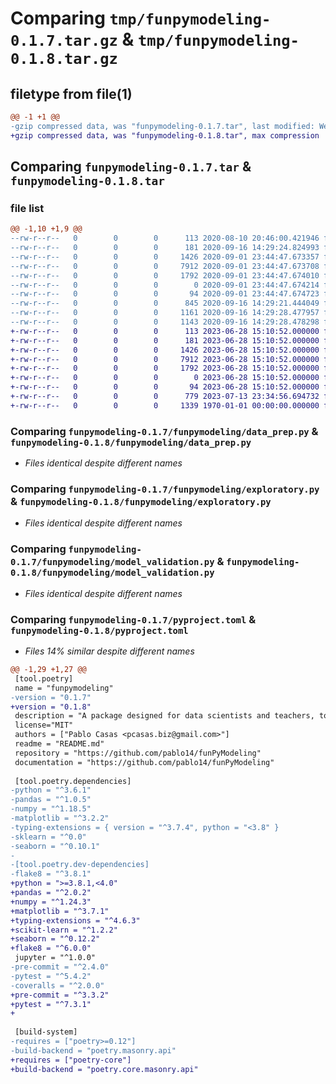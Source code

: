 # Comparing `tmp/funpymodeling-0.1.7.tar.gz` & `tmp/funpymodeling-0.1.8.tar.gz`

## filetype from file(1)

```diff
@@ -1 +1 @@
-gzip compressed data, was "funpymodeling-0.1.7.tar", last modified: Wed Sep 16 14:29:28 2020, max compression
+gzip compressed data, was "funpymodeling-0.1.8.tar", max compression
```

## Comparing `funpymodeling-0.1.7.tar` & `funpymodeling-0.1.8.tar`

### file list

```diff
@@ -1,10 +1,9 @@
--rw-r--r--   0        0        0      113 2020-08-10 20:46:00.421946 funpymodeling-0.1.7/README.md
--rw-r--r--   0        0        0      181 2020-09-16 14:29:24.824993 funpymodeling-0.1.7/funpymodeling/__init__.py
--rw-r--r--   0        0        0     1426 2020-09-01 23:44:47.673357 funpymodeling-0.1.7/funpymodeling/data_prep.py
--rw-r--r--   0        0        0     7912 2020-09-01 23:44:47.673708 funpymodeling-0.1.7/funpymodeling/exploratory.py
--rw-r--r--   0        0        0     1792 2020-09-01 23:44:47.674010 funpymodeling-0.1.7/funpymodeling/model_validation.py
--rw-r--r--   0        0        0        0 2020-09-01 23:44:47.674214 funpymodeling-0.1.7/funpymodeling/test/__init__.py
--rw-r--r--   0        0        0       94 2020-09-01 23:44:47.674723 funpymodeling-0.1.7/funpymodeling/test/test_funpymodeling.py
--rw-r--r--   0        0        0      845 2020-09-16 14:29:21.444049 funpymodeling-0.1.7/pyproject.toml
--rw-r--r--   0        0        0     1161 2020-09-16 14:29:28.477957 funpymodeling-0.1.7/setup.py
--rw-r--r--   0        0        0     1143 2020-09-16 14:29:28.478298 funpymodeling-0.1.7/PKG-INFO
+-rw-r--r--   0        0        0      113 2023-06-28 15:10:52.000000 funpymodeling-0.1.8/README.md
+-rw-r--r--   0        0        0      181 2023-06-28 15:10:52.000000 funpymodeling-0.1.8/funpymodeling/__init__.py
+-rw-r--r--   0        0        0     1426 2023-06-28 15:10:52.000000 funpymodeling-0.1.8/funpymodeling/data_prep.py
+-rw-r--r--   0        0        0     7912 2023-06-28 15:10:52.000000 funpymodeling-0.1.8/funpymodeling/exploratory.py
+-rw-r--r--   0        0        0     1792 2023-06-28 15:10:52.000000 funpymodeling-0.1.8/funpymodeling/model_validation.py
+-rw-r--r--   0        0        0        0 2023-06-28 15:10:52.000000 funpymodeling-0.1.8/funpymodeling/test/__init__.py
+-rw-r--r--   0        0        0       94 2023-06-28 15:10:52.000000 funpymodeling-0.1.8/funpymodeling/test/test_funpymodeling.py
+-rw-r--r--   0        0        0      779 2023-07-13 23:34:56.694732 funpymodeling-0.1.8/pyproject.toml
+-rw-r--r--   0        0        0     1339 1970-01-01 00:00:00.000000 funpymodeling-0.1.8/PKG-INFO
```

### Comparing `funpymodeling-0.1.7/funpymodeling/data_prep.py` & `funpymodeling-0.1.8/funpymodeling/data_prep.py`

 * *Files identical despite different names*

### Comparing `funpymodeling-0.1.7/funpymodeling/exploratory.py` & `funpymodeling-0.1.8/funpymodeling/exploratory.py`

 * *Files identical despite different names*

### Comparing `funpymodeling-0.1.7/funpymodeling/model_validation.py` & `funpymodeling-0.1.8/funpymodeling/model_validation.py`

 * *Files identical despite different names*

### Comparing `funpymodeling-0.1.7/pyproject.toml` & `funpymodeling-0.1.8/pyproject.toml`

 * *Files 14% similar despite different names*

```diff
@@ -1,29 +1,27 @@
 [tool.poetry]
 name = "funpymodeling"
-version = "0.1.7"
+version = "0.1.8"
 description = "A package designed for data scientists and teachers, to speed up their ML projects, focused on exploratory data analysis, data preparation, and model performance."
 license="MIT"
 authors = ["Pablo Casas <pcasas.biz@gmail.com>"]
 readme = "README.md"
 repository = "https://github.com/pablo14/funPyModeling"
 documentation = "https://github.com/pablo14/funPyModeling"
 
 [tool.poetry.dependencies]
-python = "^3.6.1"
-pandas = "^1.0.5"
-numpy = "^1.18.5"
-matplotlib = "^3.2.2"
-typing-extensions = { version = "^3.7.4", python = "<3.8" }
-sklearn = "^0.0"
-seaborn = "^0.10.1"
-
-[tool.poetry.dev-dependencies]
-flake8 = "^3.8.1"
+python = ">=3.8.1,<4.0"
+pandas = "^2.0.2"
+numpy = "^1.24.3"
+matplotlib = "^3.7.1"
+typing-extensions = "^4.6.3"
+scikit-learn = "^1.2.2"
+seaborn = "^0.12.2"
+flake8 = "^6.0.0"
 jupyter = "^1.0.0"
-pre-commit = "^2.4.0"
-pytest = "^5.4.2"
-coveralls = "^2.0.0"
+pre-commit = "^3.3.2"
+pytest = "^7.3.1"
+
 
 [build-system]
-requires = ["poetry>=0.12"]
-build-backend = "poetry.masonry.api"
+requires = ["poetry-core"]
+build-backend = "poetry.core.masonry.api"
```

